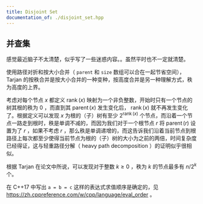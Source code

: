 ```yaml
---
title: Disjoint Set
documentation_of: ./disjoint_set.hpp
---
```


## 并查集

感觉最近脑子不太清楚，似乎写了一些迷惑内容。。虽然平时也不一定就清楚。

使用路径对折和按大小合并（ `parent` 和 `size` 数组可以合在一起节省空间）， Tarjan 的按秩合并是按大小合并的一种变种，按高度合并是另一种理解方式，秩为高度的上界。

考虑对每个节点 $x$ 都定义 $\operatorname{rank}(x)$ 映射为一个非负整数，开始时只有一个节点的树其根的秩为 $0$ ，而直到其 $\operatorname{parent}(x)$ 发生变化后， $\operatorname{rank}(x)$ 就不再发生变化了。根据定义可以发现 $x$ 为根的（子）树有至少 $2^{\operatorname{rank}(x)}$ 个节点，而沿着一个节点一路走到根时，秩是单调不减的，而因为我们对于一个根节点 $r$ 将 $\operatorname{parent}(r)$ 设置为了 $r$ ，如果不考虑 $r$ ，那么秩是单调递增的，而这告诉我们沿着当前节点到根路径上每次都至少使得当前节点为根的（子）树的大小为之前的两倍，时间复杂度已经得证，这与轻重路径分解（ heavy path decomposition ）的证明似乎很相似。

根据 Tarjan 在论文中所说，可以发现对于整数 $k\geq 0$ ，秩为 $k$ 的节点最多有 $n/2^k$ 个。

在 C++17 中写出 `a = b = c` 这样的表达式求值顺序是确定的，见 <https://zh.cppreference.com/w/cpp/language/eval_order> 。